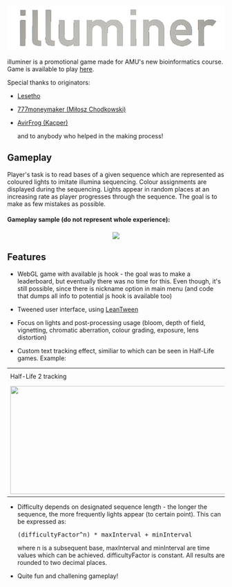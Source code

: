 <div align="center">
<img src="illuminer-logo.png">
</div>

illuminer is a promotional game made for AMU's new bioinformatics course. Game is available to play [here](none). 

Special thanks to originators:

- [Lesetho](https://github.com/Lesetho)

- [777moneymaker (Miłosz Chodkowski)](https://github.com/777moneymaker)

- [AvirFrog (Kacper)](https://github.com/AvirFrog)
  
  and to anybody who helped in the making process!

## Gameplay

Player's task is to read bases of a given sequence which are represented as coloured lights to imitate illumina sequencing. Colour assignments are displayed during the sequencing. Lights appear in random places at an increasing rate as player progresses through the sequence. The goal is to make as few mistakes as possible.

#### Gameplay sample (do not represent whole experience):

<div align="center">
<img align="center" src="illuminer-gameplay.gif">
</div>

## Features

- WebGL game with available js hook - the goal was to make a leaderboard, but eventually there was no time for this. Even though, it's still possible, since there is nickname option in main menu (and code that dumps all info to potential js hook is available too)

- Tweened user interface, using [LeanTween](https://assetstore.unity.com/packages/tools/animation/leantween-3595)

- Focus on lights and post-processing usage (bloom, depth of field, vignetting, chromatic aberration, colour grading, exposure, lens distortion)

- Custom text tracking effect, similiar to which can be seen in Half-Life games. Example:

<table>
  <tr>
     <td>Half-Life 2 tracking</td>
     <td>illuminer tracking</td>
  </tr>
  <tr>
    <td><img src="hl2-tracking-compressed.gif" width=500 height=250></td>
    <td><img src="illuminer-tracking-compressed.gif" width=500 height=250></td>
  </tr>
</table>

- Difficulty depends on designated sequence length - the longer the sequence, the more frequently lights appear (to certain point). This can be expressed as:
  
  <pre xml:lang="latex">(difficultyFactor^n) * maxInterval + minInterval</pre>
  
  where n is a subsequent base, maxInterval and minInterval are time values which can be achieved. difficultyFactor is constant. All results are rounded to two decimal places.

- Quite fun and challening gameplay!
